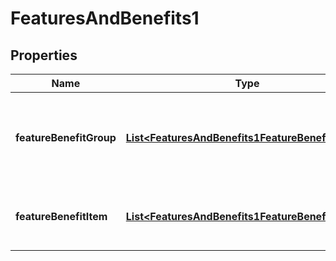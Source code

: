 
# FeaturesAndBenefits1

## Properties
Name | Type | Description | Notes
------------ | ------------- | ------------- | -------------
**featureBenefitGroup** | [**List&lt;FeaturesAndBenefits1FeatureBenefitGroup&gt;**](FeaturesAndBenefits1FeatureBenefitGroup.md) | FeatureBenefitGroup can be used to group features &amp; benefits in to packages (which may be chargeable at the group level). |  [optional]
**featureBenefitItem** | [**List&lt;FeaturesAndBenefits1FeatureBenefitItem&gt;**](FeaturesAndBenefits1FeatureBenefitItem.md) | Detailed features or benefits which may or may not be a part of a feature/benefit group/pack |  [optional]



